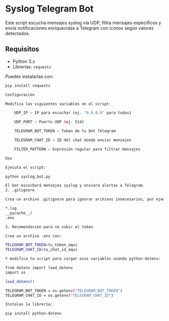 # Syslog Telegram Bot

Este script escucha mensajes syslog vía UDP, filtra mensajes específicos y envía notificaciones enriquecidas a Telegram con iconos según valores detectados.

## Requisitos

- Python 3.x
- Librerías: `requests`

Puedes instalarlas con:

```bash
pip install requests

Configuración

Modifica las siguientes variables en el script:

    UDP_IP — IP para escuchar (ej. "0.0.0.0" para todas)

    UDP_PORT — Puerto UDP (ej. 514)

    TELEGRAM_BOT_TOKEN — Token de tu bot Telegram

    TELEGRAM_CHAT_ID — ID del chat donde enviar mensajes

    FILTER_PATTERN — Expresión regular para filtrar mensajes

Uso

Ejecuta el script:

python syslog_bot.py

El bot escuchará mensajes syslog y enviará alertas a Telegram.
2. .gitignore

Crea un archivo .gitignore para ignorar archivos innecesarios, por ejemplo:

*.log
__pycache__/
.env

3. Recomendación para no subir el token

Crea un archivo .env con:

TELEGRAM_BOT_TOKEN=tu_token_aqui
TELEGRAM_CHAT_ID=tu_chat_id_aqui

Y modifica tu script para cargar esas variables usando python-dotenv:

from dotenv import load_dotenv
import os

load_dotenv()

TELEGRAM_BOT_TOKEN = os.getenv("TELEGRAM_BOT_TOKEN")
TELEGRAM_CHAT_ID = os.getenv("TELEGRAM_CHAT_ID")

Instalas la librería:

pip install python-dotenv

